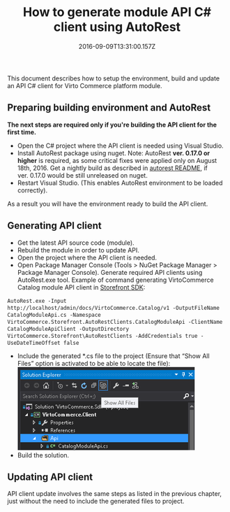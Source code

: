 ﻿---
aliases:
  - docs/vc2devguide/development-scenarios/how-to-generate-module-api-c-sharp-client
title: How to generate module API C# client using AutoRest
description: The article describes how to generate module API C# client using AutoRest
layout: docs
date: 2016-09-09T13:31:00.157Z
priority: 5
---
This document describes how to setup the environment, build and update an API C# client for Virto Commerce platform module.

## Preparing building environment and AutoRest

**The next steps are required only if you're building the API client for the first time.**

* Open the C# project where the API client is needed using Visual Studio.
* Install AutoRest package using nuget. Note: AutoRest **ver. 0.17.0 or higher** is required, as some critical fixes were applied only on August 18th, 2016. Get a nightly build as described in <a href="https://github.com/Azure/autorest" rel="nofollow">autorest README</a>, if ver. 0.17.0 would be still unreleased on nuget.
* Restart Visual Studio. (This enables AutoRest environment to be loaded correctly).

As a result you will have the environment ready to build the API client.

## Generating API client

* Get the latest API source code (module).
* Rebuild the module in order to update API.
* Open the project where the API client is needed.
* Open Package Manager Console (Tools > NuGet Package Manager > Package Manager Console). Generate required API clients using AutoRest.exe tool. Example of command generating VirtoCommerce Catalog module API client in <a href="https://github.com/VirtoCommerce/vc-storefront" rel="nofollow">Storefront SDK</a>:

```
AutoRest.exe -Input http://localhost/admin/docs/VirtoCommerce.Catalog/v1 -OutputFileName CatalogModuleApi.cs -Namespace VirtoCommerce.Storefront.AutoRestClients.CatalogModuleApi -ClientName CatalogModuleApiClient -OutputDirectory VirtoCommerce.Storefront\AutoRestClients -AddCredentials true -UseDateTimeOffset false
```

* Include the generated *.cs file to the project (Ensure that “Show All Files” option is activated to be able to locate the file):
  ![Show all files for Client project](../../../assets/images/docs/pasted-image-5.png "Show all files for Client project")
* Build the solution.

## Updating API client

API client update involves the same steps as listed in the previous chapter, just without the need to include the generated files to project.
